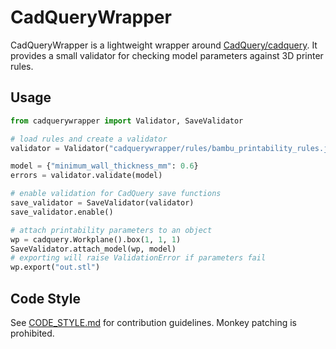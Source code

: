 # CadQueryWrapper

CadQueryWrapper is a lightweight wrapper around [CadQuery/cadquery](https://github.com/CadQuery/cadquery). It provides a small validator for checking model parameters against 3D printer rules.

## Usage

```python
from cadquerywrapper import Validator, SaveValidator

# load rules and create a validator
validator = Validator("cadquerywrapper/rules/bambu_printability_rules.json")

model = {"minimum_wall_thickness_mm": 0.6}
errors = validator.validate(model)

# enable validation for CadQuery save functions
save_validator = SaveValidator(validator)
save_validator.enable()

# attach printability parameters to an object
wp = cadquery.Workplane().box(1, 1, 1)
SaveValidator.attach_model(wp, model)
# exporting will raise ValidationError if parameters fail
wp.export("out.stl")
```

## Code Style
See [CODE_STYLE.md](CODE_STYLE.md) for contribution guidelines. Monkey patching is prohibited.
